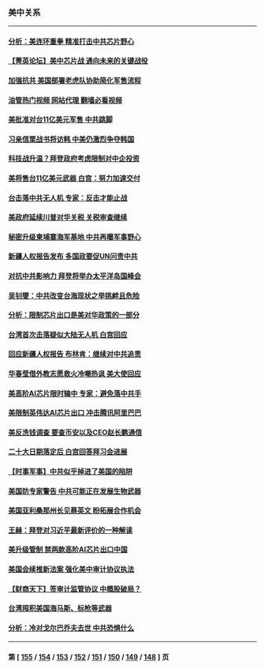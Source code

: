 ### 美中关系
---
#### [分析：美连环重拳 精准打击中共芯片野心](../../pages/nf1412576/n13817007.md?09050845) 
#### [【菁英论坛】美中芯片战 通向未来的关键战役](../../pages/nf1412576/n13817010.md?09050845) 
#### [加强抗共 美国部署老虎队协助简化军售流程](../../pages/nf1412576/n13816978.md?09050845) 
#### [油管热门视频 网站代理 翻墙必看视频](http://209.222.30.114:81/youtube.html?09050845)
#### [美批准对台11亿美元军售 中共跳脚](../../pages/nf1412576/n13816926.md?09050845) 
#### [习亲信栗战书将访韩 中美仍激烈争夺韩国](../../pages/nf1412576/n13816954.md?09050845) 
#### [科技战升温？拜登政府考虑限制对中企投资](../../pages/nf1412576/n13816661.md?09050845) 
#### [美将售台11亿美元武器 白宫：努力加速交付](../../pages/nf1412576/n13816609.md?09050845) 
#### [台击落中共无人机 专家：反击才能止战](../../pages/nf1412576/n13816357.md?09050845) 
#### [美政府延续川普对华关税 关税审查继续](../../pages/nf1412576/n13816548.md?09050845) 
#### [秘密升级柬埔寨海军基地 中共再曝军事野心](../../pages/nf1412576/n13816464.md?09050845) 
#### [新疆人权报告发布 多国政要促UN问责中共](../../pages/nf1412576/n13816425.md?09050845) 
#### [对抗中共影响力 拜登将举办太平洋岛国峰会](../../pages/nf1412576/n13816412.md?09050845) 
#### [吴钊燮：中共改变台海现状之举挑衅且危险](../../pages/nf1412576/n13815949.md?09050845) 
#### [分析：限制芯片出口是美对华政策的一部分](../../pages/nf1412576/n13815702.md?09050845) 
#### [台湾首次击落疑似大陆无人机 白宫回应](../../pages/nf1412576/n13815711.md?09050845) 
#### [回应新疆人权报告 布林肯：继续对中共追责](../../pages/nf1412576/n13815660.md?09050845) 
#### [华春莹借外教志愿救火冷嘲热讽 美大使回应](../../pages/nf1412576/n13815600.md?09050845) 
#### [美高阶AI芯片限时输中 专家：避免落中共手](../../pages/nf1412576/n13815622.md?09050845) 
#### [美限制英伟达AI芯片出口 冲击腾讯阿里巴巴](../../pages/nf1412576/n13815585.md?09050845) 
#### [美反洗钱调查 要查币安以及CEO赵长鹏通信](../../pages/nf1412576/n13815597.md?09050845) 
#### [二十大日期落定后 白宫回答拜习会进展](../../pages/nf1412576/n13815440.md?09050845) 
#### [【时事军事】中共似乎掉进了美国的陷阱](../../pages/nf1412576/n13814851.md?09050845) 
#### [美国防专家警告 中共可能正在发展生物武器](../../pages/nf1412576/n13815265.md?09050845) 
#### [美国亚利桑那州长见蔡英文 盼拓展合作机会](../../pages/nf1412576/n13815229.md?09050845) 
#### [王赫：拜登对习近平最新评价的一种解读](../../pages/nf1412576/n13815228.md?09050845) 
#### [美升级管制 禁两款高阶AI芯片出口中国](../../pages/nf1412576/n13815145.md?09050845) 
#### [美国会续推新法案 强化美中审计协议执法](../../pages/nf1412576/n13814874.md?09050845) 
#### [【财商天下】签审计监管协议 中概股破局？](../../pages/nf1412576/n13814835.md?09050845) 
#### [台湾囤积美国海马斯、标枪等武器](../../pages/nf1412576/n13814844.md?09050845) 
#### [分析：冷对戈尔巴乔夫去世 中共恐惧什么](../../pages/nf1412576/n13814778.md?09050845) 

---
#### 第 [ [155](./155.md?09050845) / [154](./154.md?09050845) / [153](./153.md?09050845) / [152](./152.md?09050845) / [151](./151.md?09050845) / [150](./150.md?09050845) / [149](./149.md?09050845) / [148](./148.md?09050845) ] 页
